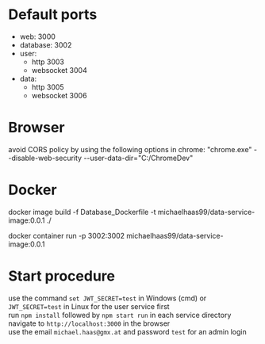 # Default ports
- web: 3000
- database: 3002
- user:
    - http 3003
    - websocket 3004
- data:
    - http 3005
    - websocket 3006


# Browser
avoid CORS policy by using the following options in chrome:
"chrome.exe" --disable-web-security --user-data-dir="C:/ChromeDev"

# Docker
docker image build -f Database_Dockerfile -t michaelhaas99/data-service-image:0.0.1 ./

docker container run -p 3002:3002 michaelhaas99/data-service-image:0.0.1

# Start procedure
use the command `set JWT_SECRET=test` in Windows (cmd) or `JWT_SECRET=test` in Linux for the user service first\
run `npm install` followed by `npm start run` in each service directory\
navigate to `http://localhost:3000` in the browser\
use the email `michael.haas@gmx.at` and password `test` for an admin login